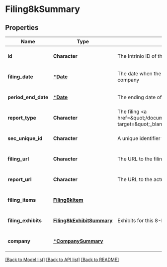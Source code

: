 # Filing8kSummary

## Properties
Name | Type | Description | Notes
------------ | ------------- | ------------- | -------------
**id** | **Character** | The Intrinio ID of the Filing | [optional] [default to null]
**filing_date** | [***Date**](Date.md) | The date when the filing was submitted to the SEC by the company | [optional] [default to null]
**period_end_date** | [***Date**](Date.md) | The ending date of the fiscal period for the filing | [optional] [default to null]
**report_type** | **Character** | The filing &lt;a href&#x3D;\&quot;/documentation/sec_filing_report_types\&quot; target&#x3D;\&quot;_blank\&quot;&gt;report type&lt;/a&gt; | [optional] [default to null]
**sec_unique_id** | **Character** | A unique identifier for the filing provided by the SEC | [optional] [default to null]
**filing_url** | **Character** | The URL to the filing page on the SEC site | [optional] [default to null]
**report_url** | **Character** | The URL to the actual report on the SEC site | [optional] [default to null]
**filing_items** | [**Filing8kItem**](Filing8kItem.md) |  | [optional] [default to null]
**filing_exhibits** | [**Filing8kExhibitSummary**](Filing8kExhibitSummary.md) | Exhibits for this 8-K filing | [optional] [default to null]
**company** | [***CompanySummary**](CompanySummary.md) |  | [optional] [default to null]

[[Back to Model list]](../README.md#documentation-for-models) [[Back to API list]](../README.md#documentation-for-api-endpoints) [[Back to README]](../README.md)



